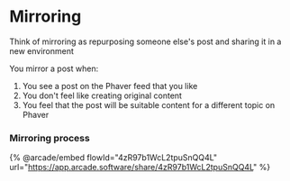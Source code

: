 # Mirroring

Think of mirroring as repurposing someone else's post and sharing it in a new environment

You mirror a post when:&#x20;

1. You see a post on the Phaver feed that you like&#x20;
2. You don't feel like creating original content
3. You feel that the post will be suitable content for a different topic on Phaver

### Mirroring process

{% @arcade/embed flowId="4zR97b1WcL2tpuSnQQ4L" url="https://app.arcade.software/share/4zR97b1WcL2tpuSnQQ4L" %}
